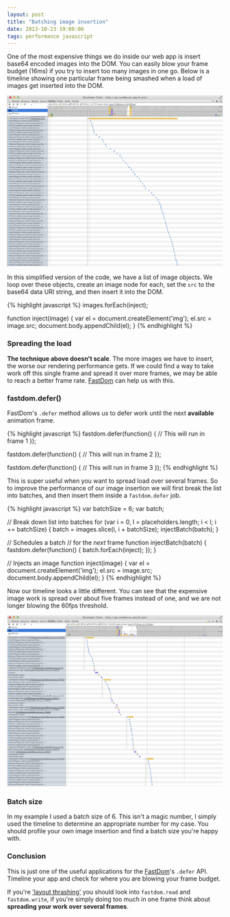 ```yaml
---
layout: post
title: "Batching image insertion"
date: 2013-10-23 19:09:00
tags: performance javascript
---
```


One of the most expensive things we do inside our web app is insert base64 encoded images into the DOM. You can easily blow your frame budget (16ms) if you try to insert too many images in one go. Below is a timeline showing one particular frame being smashed when a load of images get inserted into the DOM.

[![](/lib/images/batching-image-insertion-1.png)](/lib/images/batching-image-insertion-1.png)

In this simplified version of the code, we have a list of image objects. We loop over these objects, create an image node for each, set the `src` to the base64 data URI string, and then insert it into the DOM.

{% highlight javascript %}
images.forEach(inject);

function inject(image) {
  var el = document.createElement('img');
  el.src = image.src;
  document.body.appendChild(el);
}
{% endhighlight %}

### Spreading the load

**The technique above doesn't scale**. The more images we have to insert, the worse our rendering performance gets. If we could find a way to take work off this single frame and spread it over more frames, we may be able to reach a better frame rate. [FastDom](http://github.com/wilsonpage/fastdom) can help us with this.

### fastdom.defer()

FastDom's `.defer` method allows us to defer work until the next **available** animation frame.

{% highlight javascript %}
fastdom.defer(function() {
  // This will run in frame 1
});

fastdom.defer(function() {
  // This will run in frame 2
});

fastdom.defer(function() {
  // This will run in frame 3
});
{% endhighlight %}

This is super useful when you want to spread load over several frames. So to improve the performance of our image insertion we will first break the list into batches, and then insert them inside a `fastdom.defer` job.

{% highlight javascript %}
var batchSize = 6;
var batch;

// Break down list into batches
for (var i = 0, l = placeholders.length; i < l; i += batchSize) {
  batch = images.slice(i, i + batchSize);
  injectBatch(batch);
}

// Schedules a batch
// for the *next* frame
function injectBatch(batch) {
  fastdom.defer(function() {
    batch.forEach(inject);
  });
}

// Injects an image
function inject(image) {
  var el = document.createElement('img');
  el.src = image.src;
  document.body.appendChild(el);
}
{% endhighlight %}

Now our timeline looks a little different. You can see that the expensive image work is spread over about five frames instead of one, and we are not longer blowing the 60fps threshold.

[![](/lib/images/batching-image-insertion-2.png)](/lib/images/batching-image-insertion-2.png)

### Batch size

In my example I used a batch size of 6. This isn't a magic number, I simply used the timeline to determine an appropriate number for my case. You should profile your own image insertion and find a batch size you're happy with.

### Conclusion

This is just one of the useful applications for the [FastDom](http://github.com/wilsonpage/fastdom)'s `.defer` API. Timeline your app and check for where you are blowing your frame budget.

If you're ['layout thrashing'](/preventing-layout-thrashing) you should look into `fastdom.read` and `fastdom.write`, if you're simply doing too much in one frame think about **spreading your work over several frames**.

